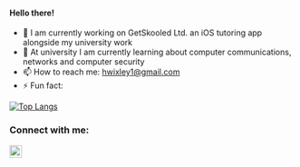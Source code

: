 #### Hello there!

- 🔭 I am currently working on GetSkooled Ltd. an iOS tutoring app alongside my university work
- 🌱 At university I am currently learning about computer communications, networks and computer security
- 📫 How to reach me: hwixley1@gmail.com
- ⚡ Fun fact:

[![Top Langs](https://github-readme-stats.vercel.app/api/top-langs/?username=hwixley&layout=compact&langs_count=4)](https://github.com/anuraghazra/github-readme-stats)

### Connect with me:
[<img align="left" width="22px" src="https://cdn.jsdelivr.net/npm/simple-icons@v3/icons/linkedin.svg" />][linkedin]

<br>

[linkedin]: https://www.linkedin.com/in/harry-wixley/
